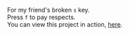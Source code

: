 For my friend's broken `s` key.\
Press `f` to pay respects.\
You can view this project in action, [here](https://codedipper.github.io/s_key/).
